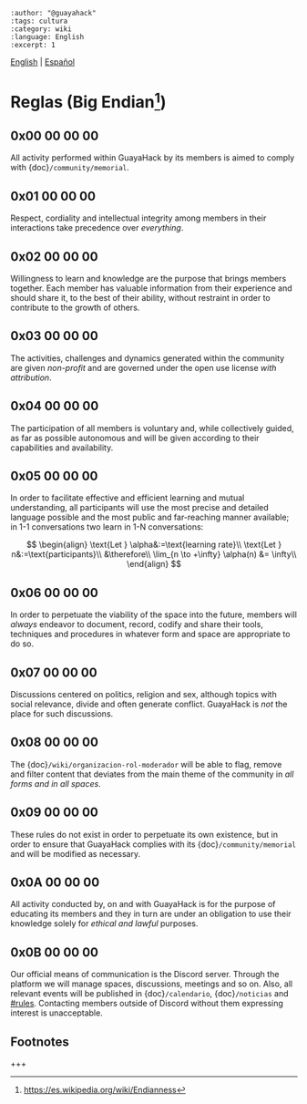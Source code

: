 ```{post} 2023-07-17
:author: "@guayahack"
:tags: cultura
:category: wiki
:language: English
:excerpt: 1
```
[English](/community/rules-en.md) | [Español](/community/rules.md)

# Reglas (Big Endian[^BIGENDIAN])

[^BIGENDIAN]:https://es.wikipedia.org/wiki/Endianness

## 0x00 00 00 00


All activity performed within GuayaHack by its members is aimed to comply with {doc}`/community/memorial`.

## 0x01 00 00 00


Respect, cordiality and intellectual integrity among members in their interactions take precedence over _*everything*_.

## 0x02 00 00 00


Willingness to learn and knowledge are the purpose that brings members together. Each member has valuable information from their experience and should share it, to the best of their ability, without restraint in order to contribute to the growth of others.

## 0x03 00 00 00


The activities, challenges and dynamics generated within the community are given *non-profit* and are governed under the open use license *with attribution*.

## 0x04 00 00 00


The participation of all members is voluntary and, while collectively guided, as far as possible autonomous and will be given according to their capabilities and availability.

## 0x05 00 00 00


In order to facilitate effective and efficient learning and mutual understanding, all participants will use the most precise and detailed language possible and the most public and far-reaching manner available; in 1-1 conversations two learn in 1-N conversations:

$$
\begin{align}                                                                                        
\text{Let }  \alpha&:=\text{learning rate}\\                                                   
\text{Let }  n&:=\text{participants}\\
&\therefore\\
\lim_{n \to +\infty} \alpha(n) &= \infty\\
\end{align}
$$ 

## 0x06 00 00 00


In order to perpetuate the viability of the space into the future, members will _*always*_ endeavor to document, record, codify and share their tools, techniques and procedures in whatever form and space are appropriate to do so.

## 0x07 00 00 00


Discussions centered on politics, religion and sex, although topics with social relevance, divide and often generate conflict. GuayaHack is *not* the place for such discussions.

## 0x08 00 00 00


The {doc}`/wiki/organizacion-rol-moderador` will be able to flag, remove and filter content that deviates from the main theme of the community in _*all forms and in all spaces*_. 

## 0x09 00 00 00


These rules do not exist in order to perpetuate its own existence, but in order to ensure that GuayaHack complies with its {doc}`/community/memorial` and will be modified as necessary.

## 0x0A 00 00 00


All activity conducted by, on and with GuayaHack is for the purpose of educating its members and they in turn are under an obligation to use their knowledge solely for *ethical and lawful* purposes.

## 0x0B  00 00 00


Our official means of communication is the Discord server. Through the platform we will manage spaces, discussions, meetings and so on. Also, all relevant events will be published in {doc}`/calendario`, {doc}`/noticias` and [#rules](https://discord.gg/kPUKbKNP). Contacting members outside of Discord without them expressing interest is unacceptable.

## Footnotes

+++
